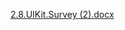 
[2.8.UIKit.Survey (2).docx](https://github.com/user-attachments/files/19063285/2.8.UIKit.Survey.2.docx)

